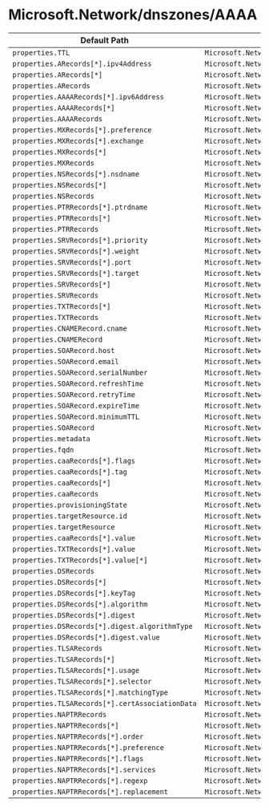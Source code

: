 # Microsoft.Network/dnszones/AAAA

| Default Path | Alias |
|---|---|
| `properties.TTL` | `Microsoft.Network/dnszones/AAAA/TTL` |
| `properties.ARecords[*].ipv4Address` | `Microsoft.Network/dnszones/AAAA/ARecords[*].ipv4Address` |
| `properties.ARecords[*]` | `Microsoft.Network/dnszones/AAAA/ARecords[*]` |
| `properties.ARecords` | `Microsoft.Network/dnszones/AAAA/ARecords` |
| `properties.AAAARecords[*].ipv6Address` | `Microsoft.Network/dnszones/AAAA/AAAARecords[*].ipv6Address` |
| `properties.AAAARecords[*]` | `Microsoft.Network/dnszones/AAAA/AAAARecords[*]` |
| `properties.AAAARecords` | `Microsoft.Network/dnszones/AAAA/AAAARecords` |
| `properties.MXRecords[*].preference` | `Microsoft.Network/dnszones/AAAA/MXRecords[*].preference` |
| `properties.MXRecords[*].exchange` | `Microsoft.Network/dnszones/AAAA/MXRecords[*].exchange` |
| `properties.MXRecords[*]` | `Microsoft.Network/dnszones/AAAA/MXRecords[*]` |
| `properties.MXRecords` | `Microsoft.Network/dnszones/AAAA/MXRecords` |
| `properties.NSRecords[*].nsdname` | `Microsoft.Network/dnszones/AAAA/NSRecords[*].nsdname` |
| `properties.NSRecords[*]` | `Microsoft.Network/dnszones/AAAA/NSRecords[*]` |
| `properties.NSRecords` | `Microsoft.Network/dnszones/AAAA/NSRecords` |
| `properties.PTRRecords[*].ptrdname` | `Microsoft.Network/dnszones/AAAA/PTRRecords[*].ptrdname` |
| `properties.PTRRecords[*]` | `Microsoft.Network/dnszones/AAAA/PTRRecords[*]` |
| `properties.PTRRecords` | `Microsoft.Network/dnszones/AAAA/PTRRecords` |
| `properties.SRVRecords[*].priority` | `Microsoft.Network/dnszones/AAAA/SRVRecords[*].priority` |
| `properties.SRVRecords[*].weight` | `Microsoft.Network/dnszones/AAAA/SRVRecords[*].weight` |
| `properties.SRVRecords[*].port` | `Microsoft.Network/dnszones/AAAA/SRVRecords[*].port` |
| `properties.SRVRecords[*].target` | `Microsoft.Network/dnszones/AAAA/SRVRecords[*].target` |
| `properties.SRVRecords[*]` | `Microsoft.Network/dnszones/AAAA/SRVRecords[*]` |
| `properties.SRVRecords` | `Microsoft.Network/dnszones/AAAA/SRVRecords` |
| `properties.TXTRecords[*]` | `Microsoft.Network/dnszones/AAAA/TXTRecords[*]` |
| `properties.TXTRecords` | `Microsoft.Network/dnszones/AAAA/TXTRecords` |
| `properties.CNAMERecord.cname` | `Microsoft.Network/dnszones/AAAA/CNAMERecord.cname` |
| `properties.CNAMERecord` | `Microsoft.Network/dnszones/AAAA/CNAMERecord` |
| `properties.SOARecord.host` | `Microsoft.Network/dnszones/AAAA/SOARecord.host` |
| `properties.SOARecord.email` | `Microsoft.Network/dnszones/AAAA/SOARecord.email` |
| `properties.SOARecord.serialNumber` | `Microsoft.Network/dnszones/AAAA/SOARecord.serialNumber` |
| `properties.SOARecord.refreshTime` | `Microsoft.Network/dnszones/AAAA/SOARecord.refreshTime` |
| `properties.SOARecord.retryTime` | `Microsoft.Network/dnszones/AAAA/SOARecord.retryTime` |
| `properties.SOARecord.expireTime` | `Microsoft.Network/dnszones/AAAA/SOARecord.expireTime` |
| `properties.SOARecord.minimumTTL` | `Microsoft.Network/dnszones/AAAA/SOARecord.minimumTTL` |
| `properties.SOARecord` | `Microsoft.Network/dnszones/AAAA/SOARecord` |
| `properties.metadata` | `Microsoft.Network/dnszones/AAAA/metadata` |
| `properties.fqdn` | `Microsoft.Network/dnszones/AAAA/fqdn` |
| `properties.caaRecords[*].flags` | `Microsoft.Network/dnszones/AAAA/caaRecords[*].flags` |
| `properties.caaRecords[*].tag` | `Microsoft.Network/dnszones/AAAA/caaRecords[*].tag` |
| `properties.caaRecords[*]` | `Microsoft.Network/dnszones/AAAA/caaRecords[*]` |
| `properties.caaRecords` | `Microsoft.Network/dnszones/AAAA/caaRecords` |
| `properties.provisioningState` | `Microsoft.Network/dnszones/AAAA/provisioningState` |
| `properties.targetResource.id` | `Microsoft.Network/dnszones/AAAA/targetResource.id` |
| `properties.targetResource` | `Microsoft.Network/dnszones/AAAA/targetResource` |
| `properties.caaRecords[*].value` | `Microsoft.Network/dnszones/AAAA/caaRecords[*].value` |
| `properties.TXTRecords[*].value` | `Microsoft.Network/dnszones/AAAA/TXTRecords[*].value` |
| `properties.TXTRecords[*].value[*]` | `Microsoft.Network/dnszones/AAAA/TXTRecords[*].value[*]` |
| `properties.DSRecords` | `Microsoft.Network/dnszones/AAAA/DSRecords` |
| `properties.DSRecords[*]` | `Microsoft.Network/dnszones/AAAA/DSRecords[*]` |
| `properties.DSRecords[*].keyTag` | `Microsoft.Network/dnszones/AAAA/DSRecords[*].keyTag` |
| `properties.DSRecords[*].algorithm` | `Microsoft.Network/dnszones/AAAA/DSRecords[*].algorithm` |
| `properties.DSRecords[*].digest` | `Microsoft.Network/dnszones/AAAA/DSRecords[*].digest` |
| `properties.DSRecords[*].digest.algorithmType` | `Microsoft.Network/dnszones/AAAA/DSRecords[*].digest.algorithmType` |
| `properties.DSRecords[*].digest.value` | `Microsoft.Network/dnszones/AAAA/DSRecords[*].digest.value` |
| `properties.TLSARecords` | `Microsoft.Network/dnszones/AAAA/TLSARecords` |
| `properties.TLSARecords[*]` | `Microsoft.Network/dnszones/AAAA/TLSARecords[*]` |
| `properties.TLSARecords[*].usage` | `Microsoft.Network/dnszones/AAAA/TLSARecords[*].usage` |
| `properties.TLSARecords[*].selector` | `Microsoft.Network/dnszones/AAAA/TLSARecords[*].selector` |
| `properties.TLSARecords[*].matchingType` | `Microsoft.Network/dnszones/AAAA/TLSARecords[*].matchingType` |
| `properties.TLSARecords[*].certAssociationData` | `Microsoft.Network/dnszones/AAAA/TLSARecords[*].certAssociationData` |
| `properties.NAPTRRecords` | `Microsoft.Network/dnszones/AAAA/NAPTRRecords` |
| `properties.NAPTRRecords[*]` | `Microsoft.Network/dnszones/AAAA/NAPTRRecords[*]` |
| `properties.NAPTRRecords[*].order` | `Microsoft.Network/dnszones/AAAA/NAPTRRecords[*].order` |
| `properties.NAPTRRecords[*].preference` | `Microsoft.Network/dnszones/AAAA/NAPTRRecords[*].preference` |
| `properties.NAPTRRecords[*].flags` | `Microsoft.Network/dnszones/AAAA/NAPTRRecords[*].flags` |
| `properties.NAPTRRecords[*].services` | `Microsoft.Network/dnszones/AAAA/NAPTRRecords[*].services` |
| `properties.NAPTRRecords[*].regexp` | `Microsoft.Network/dnszones/AAAA/NAPTRRecords[*].regexp` |
| `properties.NAPTRRecords[*].replacement` | `Microsoft.Network/dnszones/AAAA/NAPTRRecords[*].replacement` |

